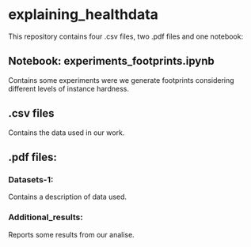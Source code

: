 # explaining_healthdata

This repository contains four .csv files, two .pdf files and one notebook:

## Notebook: experiments_footprints.ipynb

Contains some experiments were we generate footprints considering different levels of instance hardness.

## .csv files
Contains the data used in our work. 

## .pdf files: 

### Datasets-1: 
Contains a description of data used. 

### Additional_results: 
Reports some results from our analise. 


